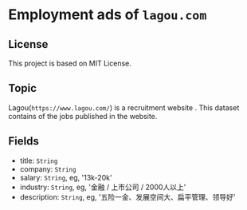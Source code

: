 # Employment ads of `lagou.com`

## License
This project is based on MIT License.

## Topic
Lagou(`https://www.lagou.com/`) is a recruitment website . This dataset contains of the jobs published in the website.

## Fields
- title: `String`
- company: `String`
- salary: `String`, eg, '13k-20k'
- industry: `String`, eg, '金融 / 上市公司 / 2000人以上'
- description: `String`, eg, '五险一金、发展空间大、扁平管理、领导好'